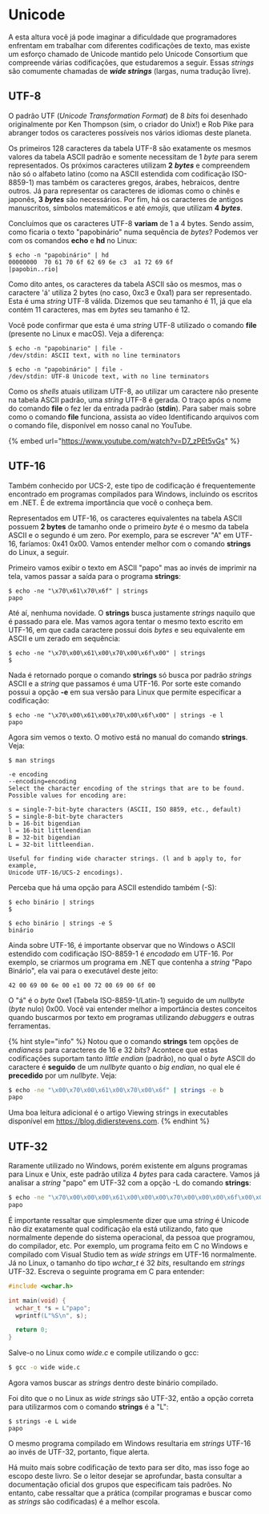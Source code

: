 # Unicode

A esta altura você já pode imaginar a dificuldade que programadores enfrentam em trabalhar com diferentes codificações de texto, mas existe um esforço chamado de Unicode mantido pelo Unicode Consortium que compreende várias codificações, que estudaremos a seguir. Essas _strings_  são comumente chamadas de _**wide strings**_ (largas, numa tradução livre).

## UTF-8

O padrão UTF (_Unicode Transformation Format_) de 8 _bits_ foi desenhado originalmente por Ken Thompson (sim, o criador do Unix!) e Rob Pike para abranger todos os caracteres possíveis nos vários idiomas deste planeta.

Os primeiros 128 caracteres da tabela UTF-8 são exatamente os mesmos valores da tabela ASCII padrão e somente necessitam de 1 _byte_ para serem representados. Os próximos caracteres utilizam **2** _**bytes**_ e compreendem não só o alfabeto latino (como na ASCII estendida com codificação ISO-8859-1) mas também os caracteres gregos, árabes, hebraicos, dentre outros. Já para representar os caracteres de idiomas como o chinês e japonês, **3** _**bytes**_ são necessários. Por fim, há os caracteres de antigos manuscritos, símbolos matemáticos e até _emojis,_ que utilizam **4** _**bytes**_.

Concluímos que os caracteres UTF-8 **variam** de 1 a 4 bytes. Sendo assim, como ficaria o texto "papobinário" numa sequência de _bytes_? Podemos ver com os comandos **echo** e **hd** no Linux:

```
$ echo -n "papobinário" | hd
00000000  70 61 70 6f 62 69 6e c3  a1 72 69 6f              |papobin..rio|
```

Como dito antes, os caracteres da tabela ASCII são os mesmos, mas o caractere 'á' utiliza 2 bytes (no caso, 0xc3 e 0xa1) para ser representado. Esta é uma _string_ UTF-8 válida. Dizemos que seu tamanho é 11, já que ela contém 11 caracteres, mas em _bytes_ seu tamanho é 12.

Você pode confirmar que esta é uma _string_ UTF-8 utilizado o comando **file** (presente no Linux e macOS). Veja a diferença:

```
$ echo -n "papobinario" | file -
/dev/stdin: ASCII text, with no line terminators

$ echo -n "papobinário" | file -
/dev/stdin: UTF-8 Unicode text, with no line terminators
```

Como os _shells_ atuais utilizam UTF-8, ao utilizar um caractere não presente na tabela ASCII padrão, uma _string_ UTF-8 é gerada. O traço após o nome do comando **file** o fez ler da entrada padrão (**stdin**). Para saber mais sobre como o comando **file** funciona, assista ao vídeo Identificando arquivos com o comando file, disponível em nosso canal no YouTube.

{% embed url="https://www.youtube.com/watch?v=D7_zPEt5vGs" %}

## UTF-16

Também conhecido por UCS-2, este tipo de codificação é frequentemente encontrado em programas compilados para Windows, incluindo os escritos em .NET. É de extrema importância que você o conheça bem.

Representados em UTF-16, os caracteres equivalentes na tabela ASCII possuem **2 bytes** de tamanho onde o primeiro _byte_ é o mesmo da tabela ASCII e o segundo é um zero. Por exemplo, para se escrever "A" em UTF-16, faríamos: 0x41 0x00. Vamos entender melhor com o comando **strings** do Linux, a seguir.

Primeiro vamos exibir o texto em ASCII "papo" mas ao invés de imprimir na tela, vamos passar a saída para o programa **strings**:

```
$ echo -ne "\x70\x61\x70\x6f" | strings
papo
```

Até aí, nenhuma novidade. O **strings** busca justamente _strings_ naquilo que é passado para ele. Mas vamos agora tentar o mesmo texto escrito em UTF-16, em que cada caractere possui dois _bytes_ e seu equivalente em ASCII e um zerado em sequência:

```
$ echo -ne "\x70\x00\x61\x00\x70\x00\x6f\x00" | strings
$
```

Nada é retornado porque o comando **strings** só busca por padrão _strings_ ASCII e a _string_ que passamos é uma UTF-16. Por sorte este comando possui a opção **-e** em sua versão para Linux que permite especificar a codificação:

```
$ echo -ne "\x70\x00\x61\x00\x70\x00\x6f\x00" | strings -e l
papo
```

Agora sim vemos o texto. O motivo está no manual do comando **strings**. Veja:

```
$ man strings
```

```
-e encoding
--encoding=encoding
Select the character encoding of the strings that are to be found.  Possible values for encoding are:

s = single-7-bit-byte characters (ASCII, ISO 8859, etc., default)
S = single-8-bit-byte characters
b = 16-bit bigendian
l = 16-bit littleendian
B = 32-bit bigendian
L = 32-bit littleendian.

Useful for finding wide character strings. (l and b apply to, for example,
Unicode UTF-16/UCS-2 encodings).
```

Perceba que há uma opção para ASCII estendido também (-S):

```
$ echo binário | strings
$

$ echo binário | strings -e S
binário
```

Ainda sobre UTF-16, é importante observar que no Windows o ASCII estendido com codificação ISO-8859-1 é _encodado_ em UTF-16. Por exemplo, se criarmos um programa em .NET que contenha a _string_ "Papo Binário", ela vai para o executável deste jeito:

```
42 00 69 00 6e 00 e1 00 72 00 69 00 6f 00
```

O "á" é o _byte_ 0xe1 (Tabela ISO-8859-1/Latin-1) seguido de um _nullbyte_ (_byte_ nulo) 0x00. Você vai entender melhor a importância destes conceitos quando buscarmos por texto em programas utilizando _debuggers_ e outras ferramentas.

{% hint style="info" %}
Notou que o comando **strings** tem opções de _endianess_ para caracteres de 16 e 32 _bits_? Acontece que estas codificações suportam tanto _little endian_ (padrão), no qual o _byte_ ASCII do caractere é **seguido** de um _nullbyte_ quanto o _big endian_, no qual ele é **precedido** por um _nullbyte_. Veja:

```bash
$ echo -ne "\x00\x70\x00\x61\x00\x70\x00\x6f" | strings -e b
papo
```

Uma boa leitura adicional é o artigo Viewing strings in executables disponível em https://blog.didierstevens.com.
{% endhint %}

## UTF-32

Raramente utilizado no Windows, porém existente em alguns programas para Linux e Unix, este padrão utiliza 4 _bytes_ para cada caractere. Vamos já analisar a _string_ "papo" em UTF-32 com a opção -L do comando **strings**:

```bash
$ echo -ne "\x70\x00\x00\x00\x61\x00\x00\x00\x70\x00\x00\x00\x6f\x00\x00\x00" | strings -e L
papo
```

É importante ressaltar que simplesmente dizer que uma _string_ é Unicode não diz exatamente qual codificação ela está utilizando, fato que normalmente depende do sistema operacional, da pessoa que programou, do compilador, etc. Por exemplo, um programa feito em C no Windows e compilado com Visual Studio tem as _wide strings_ em UTF-16 normalmente. Já no Linux, o tamanho do tipo _wchar\_t_ é 32 _bits_, resultando em _strings_ UTF-32. Escreva o seguinte programa em C para entender:

```c
#include <wchar.h>

int main(void) {
  wchar_t *s = L"papo";
  wprintf(L"%S\n", s);

  return 0;
}
```

Salve-o no Linux como _wide.c_ e compile utilizando o gcc:

```bash
$ gcc -o wide wide.c
```

Agora vamos buscar as _strings_ dentro deste binário compilado.

Foi dito que o no Linux as _wide strings_ são UTF-32, então a opção correta para utilizarmos com o comando **strings** é a "L":

```
$ strings -e L wide
papo
```

O mesmo programa compilado em Windows resultaria em _strings_ UTF-16 ao invés de UTF-32, portanto, fique alerta.

Há muito mais sobre codificação de texto para ser dito, mas isso foge ao escopo deste livro. Se o leitor desejar se aprofundar, basta consultar a documentação oficial dos grupos que especificam tais padrões. No entanto, cabe ressaltar que a prática (compilar programas e buscar como as _strings_ são codificadas) é a melhor escola.
